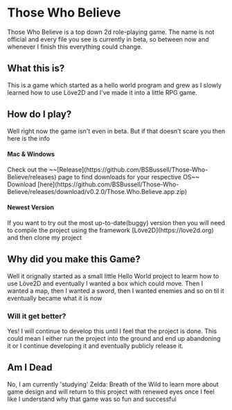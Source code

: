 <h1>Those Who Believe</h1>
Those Who Believe is a top down 2d role-playing game. The name is not official and every file you see is currently in beta, so between now and whenever I finish this everything could change. 
<h2>What this is? </h2>
This is a game which started as a hello world program and grew as I slowly learned how to use Löve2D and I've made it into a little RPG game.
<h2>How do I play?</h2>
Well right now the game isn't even in beta. But if that doesn't scare you then here is the info
<h4>Mac & Windows</h4>
Check out the ~~[Release](https://github.com/BSBussell/Those-Who-Believe/releases) page to find downloads for your respective OS~~ Download [here](https://github.com/BSBussell/Those-Who-Believe/releases/download/v0.2.0/Those.Who.Believe.app.zip)
<h4>Newest Version</h4>
If you want to try out the most up-to-date(buggy) version then you will need to compile the project using the framework [Löve2D](https://love2d.org) and then clone my project
<h2> Why did you make this Game? </h2>
Well it orignally started as a small little Hello World project to learm how to use Löve2D and eventually I wanted a box which could move. Then I wanted a map, then I wanted a sword, then I wanted enemies and so on til it eventually became what it is now
<h3>Will it get better?</h3>
Yes! I will continue to develop this until I feel that the project is done. This could mean I either run the project into the ground and end up abandoning it or I continue developing it and eventually publicly release it.
<h2>Am I Dead</h2>
No, I am currently 'studying' Zelda: Breath of the Wild to learn more about game design and will return to this project with renewed eyes once I feel like I understand why that game was so fun and successful

